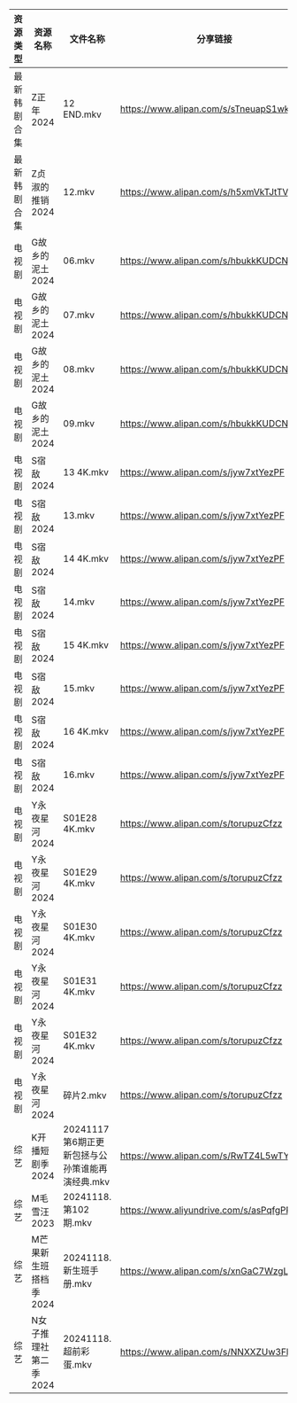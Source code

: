 | 资源类型   | 资源名称          | 文件名称                           | 分享链接                                      | 更新时间                |
| ------ | ------------- | ------------------------------ | ----------------------------------------- | ------------------- |
| 最新韩剧合集 | Z正年2024       | 12 END.mkv                     | https://www.alipan.com/s/sTneuapS1wk      | 2024-11-18 00:07:15 |
| 最新韩剧合集 | Z贞淑的推销2024    | 12.mkv                         | https://www.alipan.com/s/h5xmVkTJtTV      | 2024-11-18 00:07:20 |
| 电视剧    | G故乡的泥土2024    | 06.mkv                         | https://www.alipan.com/s/hbukkKUDCNQ      | 2024-11-18 14:22:04 |
| 电视剧    | G故乡的泥土2024    | 07.mkv                         | https://www.alipan.com/s/hbukkKUDCNQ      | 2024-11-18 14:22:04 |
| 电视剧    | G故乡的泥土2024    | 08.mkv                         | https://www.alipan.com/s/hbukkKUDCNQ      | 2024-11-18 14:22:04 |
| 电视剧    | G故乡的泥土2024    | 09.mkv                         | https://www.alipan.com/s/hbukkKUDCNQ      | 2024-11-18 14:22:04 |
| 电视剧    | S宿敌2024       | 13 4K.mkv                      | https://www.alipan.com/s/jyw7xtYezPF      | 2024-11-18 14:06:16 |
| 电视剧    | S宿敌2024       | 13.mkv                         | https://www.alipan.com/s/jyw7xtYezPF      | 2024-11-18 00:06:40 |
| 电视剧    | S宿敌2024       | 14 4K.mkv                      | https://www.alipan.com/s/jyw7xtYezPF      | 2024-11-18 14:06:15 |
| 电视剧    | S宿敌2024       | 14.mkv                         | https://www.alipan.com/s/jyw7xtYezPF      | 2024-11-18 00:06:40 |
| 电视剧    | S宿敌2024       | 15 4K.mkv                      | https://www.alipan.com/s/jyw7xtYezPF      | 2024-11-18 14:06:15 |
| 电视剧    | S宿敌2024       | 15.mkv                         | https://www.alipan.com/s/jyw7xtYezPF      | 2024-11-18 00:06:40 |
| 电视剧    | S宿敌2024       | 16 4K.mkv                      | https://www.alipan.com/s/jyw7xtYezPF      | 2024-11-18 14:06:15 |
| 电视剧    | S宿敌2024       | 16.mkv                         | https://www.alipan.com/s/jyw7xtYezPF      | 2024-11-18 08:06:05 |
| 电视剧    | Y永夜星河2024     | S01E28 4K.mkv                  | https://www.alipan.com/s/torupuzCfzz      | 2024-11-18 08:06:34 |
| 电视剧    | Y永夜星河2024     | S01E29 4K.mkv                  | https://www.alipan.com/s/torupuzCfzz      | 2024-11-18 08:06:34 |
| 电视剧    | Y永夜星河2024     | S01E30 4K.mkv                  | https://www.alipan.com/s/torupuzCfzz      | 2024-11-18 08:06:34 |
| 电视剧    | Y永夜星河2024     | S01E31 4K.mkv                  | https://www.alipan.com/s/torupuzCfzz      | 2024-11-18 08:06:34 |
| 电视剧    | Y永夜星河2024     | S01E32 4K.mkv                  | https://www.alipan.com/s/torupuzCfzz      | 2024-11-18 08:06:33 |
| 电视剧    | Y永夜星河2024     | 碎片2.mkv                        | https://www.alipan.com/s/torupuzCfzz      | 2024-11-18 14:06:45 |
| 综艺     | K开播短剧季2024    | 20241117第6期正更新包拯与公孙策谁能再演经典.mkv | https://www.alipan.com/s/RwTZ4L5wTYU      | 2024-11-18 00:07:37 |
| 综艺     | M毛雪汪2023      | 20241118.第102期.mkv             | https://www.aliyundrive.com/s/asPqfgPRqAg | 2024-11-18 14:07:29 |
| 综艺     | M芒果新生班搭档季2024 | 20241118.新生班手册.mkv             | https://www.alipan.com/s/xnGaC7WzgLK      | 2024-11-18 14:07:34 |
| 综艺     | N女子推理社第二季2024 | 20241118.超前彩蛋.mkv              | https://www.alipan.com/s/NNXXZUw3FNE      | 2024-11-18 14:07:45 |
